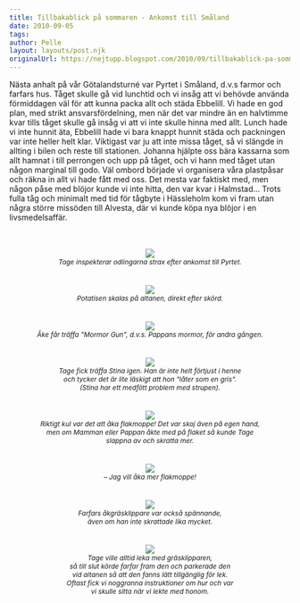 ```yaml
---
title: Tillbakablick på sommaren - Ankomst till Småland
date: 2010-09-05
tags: 	
author: Pelle
layout: layouts/post.njk
originalUrl: https://nejtupp.blogspot.com/2010/09/tillbakablick-pa-sommaren-ankomst-till.html
---
```


Nästa anhalt på vår Götalandsturné var Pyrtet i Småland, d.v.s farmor och farfars hus. Tåget skulle gå vid lunchtid och vi insåg att vi behövde använda förmiddagen väl för att kunna packa allt och städa Ebbelill. Vi hade en god plan, med strikt ansvarsfördelning, men när det var mindre än en halvtimme kvar tills tåget skulle gå insåg vi att vi inte skulle hinna med allt. Lunch hade vi inte hunnit äta, Ebbelill hade vi bara knappt hunnit städa och packningen var inte heller helt klar. Viktigast var ju att inte missa tåget, så vi slängde in allting i bilen och reste till stationen. Johanna hjälpte oss bära kassarna som allt hamnat i till perrongen och upp på tåget, och vi hann med tåget utan någon marginal till godo. Väl ombord började vi organisera våra plastpåsar och räkna in allt vi hade fått med oss. Det mesta var faktiskt med, men någon påse med blöjor kunde vi inte hitta, den var kvar i Halmstad... Trots fulla tåg och minimalt med tid för tågbyte i Hässleholm kom vi fram utan  några större missöden till Alvesta, där vi kunde köpa nya blöjor i en  livsmedelsaffär.<br><br><br><div style="text-align: center;"><img src="../../../../img/Kring+Pyrtet-_MG_3375.jpg"><br></a><span style="font-size:85%;"><span style="font-style: italic;">Tage inspekterar odlingarna strax efter ankomst till Pyrtet.</span></span><br></div><br><br><div style="text-align: center;"><img src="../../../../img/Kring+Pyrtet-_MG_3404.jpg"><br><span style="font-size:85%;"><span style="font-style: italic;">Potatisen skalas på altanen, direkt efter skörd.</span></span><br></div><br><br><div style="text-align: center;"><img src="../../../../img/Kring+Pyrtet-_MG_3392.jpg"><br><span style="font-style: italic;font-size:85%;">Åke får träffa "Mormor Gun", d.v.s. Pappans mormor, för andra gången.</span><br><br></div><br><div style="text-align: center;"><img src="../../../../img/Kring+Pyrtet-_MG_3385.jpg"><br><span style="font-size:85%;"><span style="font-style: italic;">Tage fick träffa Stina igen. Han är inte helt förtjust i henne<br>och tycker det är lite läskigt att hon "låter som en gris".<br>(Stina har ett medfött problem med strupen).</span></span><br></div><br><br><div style="text-align: center;"><img src="../../../../img/Kring+Pyrtet-_MG_3645.jpg"><br><span style="font-size:85%;"><span style="font-style: italic;">Riktigt kul var det att åka flakmoppe! Det var skoj även på egen hand,<br></span><span style="font-style: italic;">men om Mamman eller Pappan åkte med på flaket så kunde Tage<br>slappna av och skratta mer.</span></span><br><br></div><br><div style="text-align: center;"><img src="../../../../img/Kring+Pyrtet-_MG_3643.jpg"><br><span style="font-size:85%;"><span style="font-style: italic;">– Jag vill åka mer flakmoppe!</span></span><br></div><br><br><div style="text-align: center;"><img src="../../../../img/Kring+Pyrtet-_MG_3556.jpg"><br><span style="font-size:85%;"><span style="font-style: italic;">Farfars åkgräsklippare var också spännande,<br>även om han inte skrattade lika mycket.</span></span><br><br></div><br><div style="text-align: center;"><img src="../../../../img/Kring+Pyrtet-_MG_3790.jpg"><br><span style="font-size:85%;"><span style="font-style: italic;">Tage ville alltid leka med gräsklipparen,<br>så till slut körde farfar fram den och parkerade den<br>vid altanen så att den fanns lätt tillgänglig för lek.<br>Oftast fick vi noggranna instruktioner om hur och var<br>vi skulle sitta när vi lekte med honom.</span></span><br></div>
<!-- no comments on this post -->